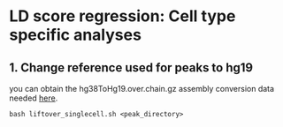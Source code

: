# LD score regression: Cell type specific analyses

## 1. Change reference used for peaks to hg19
you can obtain the hg38ToHg19.over.chain.gz assembly conversion data needed [here](http://hgdownload.cse.ucsc.edu/goldenpath/hg38/liftOver/hg38ToHg19.over.chain.gz).
```
bash liftover_singlecell.sh <peak_directory>
```
